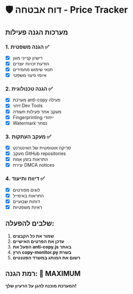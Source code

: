 # 🛡️ דוח אבטחה - Price Tracker

## מערכות הגנה פעילות

### 1. הגנה משפטית ✅
- [x] רישיון קנייני מוגן
- [x] הודעת זכויות יוצרים
- [x] תנאי שימוש מחמירים
- [x] איומי פיצוי משפטי

### 2. הגנה טכנולוגית ✅
- [x] מערכת anti-copy פעילה
- [x] זיהוי Dev Tools
- [x] מעקב אחר פעילות חשודה
- [x] Fingerprinting ייחודי
- [x] Watermark נסתר

### 3. מעקב העתקות ✅
- [x] סריקה אוטומטית של האינטרנט
- [x] מעקב GitHub repositories
- [x] התראות בזמן אמת
- [x] יצירת DMCA notices

### 4. דיווח ותיעוד ✅
- [x] לוגים מפורטים
- [x] התראות באימייל
- [x] דוחות שבועיים
- [x] ראיות משפטיות

## שלבים להפעלה:

1. **שמור את כל הקבצים**
2. **עדכן את הפרטים האישיים**
3. **הפעל את anti-copy.js באתר**
4. **הרץ copy-monitor.py בשרת**
5. **רשום את המותג במשרד הפטנטים**

## רמת הגנה: 🔴 MAXIMUM

**המערכת מוכנה להגן על הרעיון שלך!**